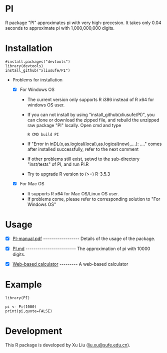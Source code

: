 # PI
R package "PI" approximates pi with very high-precesion. It takes only 0.04 seconds to approximate pi with 1,000,000,000 digits.

# Installation

    #install.packages("devtools")
    library(devtools)
    install_github("xliusufe/PI")

- Problems for installation
   - [x] For Windows OS
      - The current version only supports R i386 instead of R x64 for windows OS user. 
      - If you can not install by using "install_github(xliusufe/PI)", you can clone or download the zipped file, and rebuild the unzipped raw package "PI" locally. Open cmd and type

            R CMD build PI


      - If "Error in inDL(x,as.logical(local),as.logical(now),....): ...." comes after installed successfully, refer to the next comment
      - If other problems still exist, setwd to the sub-directory "inst/tests" of PI, and run Pi.R  
      - Try to upgrade R version to (>=) R-3.5.3

   - [x] For Mac OS
      - It supports R x64 for Mac OS/Linux OS user.
      - If problems come, please refer to corresponding solution to "For Windows OS"

# Usage

   - [x] [PI-manual.pdf](https://github.com/xliusufe/PI/blob/master/inst/PI-manual.pdf) ------------------ Details of the usage of the package.
   
   - [x] [PI.md](https://github.com/xliusufe/PI/blob/master/inst/PI.md) ------------------------- The approximation of pi with 10000 digits.
   
   - [x] [Web-based calculator](https://xliusufe.shinyapps.io/PIapprox) --------- A web-based calculator

   
# Example
    library(PI)

    pi <- Pi(1000)
    print(pi,quote=FALSE)
    

# Development
This R package is developed by Xu Liu (liu.xu@sufe.edu.cn).

